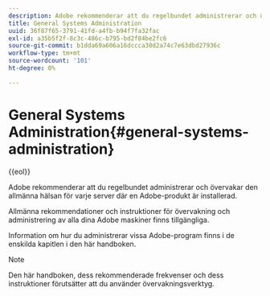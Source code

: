 ```yaml
---
description: Adobe rekommenderar att du regelbundet administrerar och övervakar den allmänna hälsan för varje server där en Adobe-produkt är installerad.
title: General Systems Administration
uuid: 36f87f65-3791-41fd-a4fb-b94f7fa32fac
exl-id: a35b5f2f-8c3c-486c-b795-bd2f84be2fc6
source-git-commit: b1dda69a606a16dccca30d2a74c7e63dbd27936c
workflow-type: tm+mt
source-wordcount: '101'
ht-degree: 0%

---
```


# General Systems Administration{#general-systems-administration}

{{eol}}

Adobe rekommenderar att du regelbundet administrerar och övervakar den allmänna hälsan för varje server där en Adobe-produkt är installerad.

Allmänna rekommendationer och instruktioner för övervakning och administrering av alla dina Adobe maskiner finns tillgängliga.

Information om hur du administrerar vissa Adobe-program finns i de enskilda kapitlen i den här handboken.

>[!NOTE]
>
>Den här handboken, dess rekommenderade frekvenser och dess instruktioner förutsätter att du använder övervakningsverktyg.
